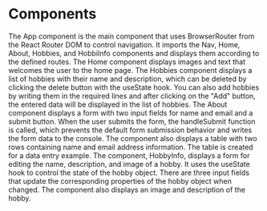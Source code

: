 # Components
The App component is the main component that uses BrowserRouter from the React Router DOM to control navigation. It imports the Nav, Home, About, Hobbies, and HobbiInfo components and displays them according to the defined routes.
The Home component displays images and text that welcomes the user to the home page. 
The Hobbies component displays a list of hobbies with their name and description, which can be deleted by clicking the delete button with the useState hook. You can also add hobbies by writing them in the required lines and after clicking on the "Add" button, the entered data will be displayed in the list of hobbies.
The About component displays a form with two input fields for name and email and a submit button. When the user submits the form, the handleSubmit function is called, which prevents the default form submission behavior and writes the form data to the console. The component also displays a table with two rows containing name and email address information. The table is created for a data entry example.
The component, HobbyInfo, displays a form for editing the name, description, and image of a hobby. It uses the useState hook to control the state of the hobby object. There are three input fields that update the corresponding properties of the hobby object when changed. The component also displays an image and description of the hobby.
